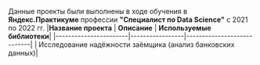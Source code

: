 Данные проекты были выполнены в ходе обучения в **Яндекс.Практикуме** профессии **"Специалист по Data Science"** c 2021 по 2022 гг.
|**Название проекта**   | **Описание**    | **Используемые библиотеки**|
|-----------------------|-----------------|----------------------------|
| Исследование надёжности заёмщика (анализ банковских данных)|
